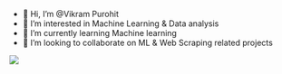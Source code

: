 - 👋 Hi, I’m @Vikram Purohit
- 👀 I’m interested in Machine Learning & Data analysis
- 🌱 I’m currently learning Machine learning 
- 💞️ I’m looking to collaborate on ML & Web Scraping related projects


![](https://komarev.com/ghpvc/?username=vikramr22&color=green)

<!---
vikramr22/vikramr22 is a ✨ special ✨ repository because its `README.md` (this file) appears on your GitHub profile.
You can click the Preview link to take a look at your changes.
--->
